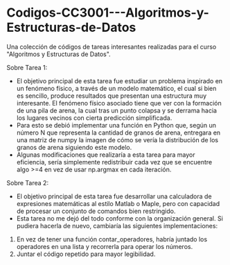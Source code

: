 # Codigos-CC3001---Algoritmos-y-Estructuras-de-Datos
Una colección de códigos de tareas interesantes realizadas para el curso "Algoritmos y Estructuras de Datos".

Sobre Tarea 1:
- El objetivo principal de esta tarea fue estudiar un problema inspirado en un fenómeno físico, a través de un modelo matemático, el cual si bien es sencillo, produce resultados que presentan una estructura muy interesante. El fenómeno físico asociado tiene que ver con la formación de una pila de arena, la cual tras un punto colapsa y se derrama hacia los lugares vecinos con cierta predicción simplificada.
- Para esto se debió implementar una función en Python que, según un número N que representa la cantidad de granos de arena, entregara en una matriz de numpy la imagen de cómo se vería la distribución de los granos de arena siguiendo este modelo.
- Algunas modificaciones que realizaría a esta tarea para mayor eficiencia, sería simplemente redistribuir cada vez que se encuentre algo >=4 en vez de usar np.argmax en cada iteración.

Sobre Tarea 2:
- El objetivo principal de esta tarea fue desarrollar una calculadora de expresiones matemáticas al estilo Matlab o Maple, pero con capacidad de procesar un conjunto de comandos bien restringido.
- Esta tarea no me dejó del todo conforme con la organización general. Si pudiera hacerla de nuevo, cambiaría las siguientes implementaciones:
1) En vez de tener una función contar_operadores, habría juntado los operadores en una lista y recorrerla para operar los números.
2) Juntar el código repetido para mayor legibilidad.
